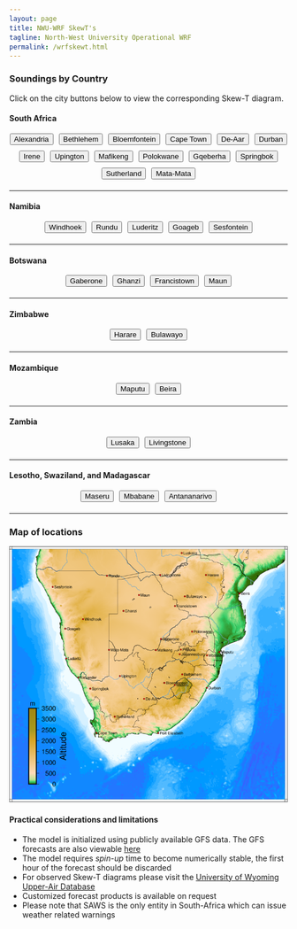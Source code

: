```yaml
---
layout: page
title: NWU-WRF SkewT's
tagline: North-West University Operational WRF
permalink: /wrfskewt.html
---
```


### Soundings by Country
Click on the city buttons below to view the corresponding Skew-T diagram.

#### South Africa
<div style="display: flex; flex-wrap: wrap; gap: 10px; justify-content: center; margin-bottom: 20px;">
    <button onclick="window.open('http://143.160.8.22/wrf/wrfskwt_alexandria.html', '_blank')">Alexandria</button>
    <button onclick="window.open('http://143.160.8.22/wrf/wrfskwt_bethlehem.html', '_blank')">Bethlehem</button>
    <button onclick="window.open('http://143.160.8.22/wrf/wrfskwt_bloemfontein.html', '_blank')">Bloemfontein</button>
    <button onclick="window.open('http://143.160.8.22/wrf/wrfskwt_cpt.html', '_blank')">Cape Town</button>
    <button onclick="window.open('http://143.160.8.22/wrf/wrfskwt_deaar.html', '_blank')">De-Aar</button>
    <button onclick="window.open('http://143.160.8.22/wrf/wrfskwt_durban.html', '_blank')">Durban</button>
    <button onclick="window.open('http://143.160.8.22/wrf/wrfskwt_irene.html', '_blank')">Irene</button>
    <button onclick="window.open('http://143.160.8.22/wrf/wrfskwt_upington.html', '_blank')">Upington</button>
    <button onclick="window.open('http://143.160.8.22/wrf/wrfskwt_mafikeng.html', '_blank')">Mafikeng</button>
    <button onclick="window.open('http://143.160.8.22/wrf/wrfskwt_polokwane.html', '_blank')">Polokwane</button>
    <button onclick="window.open('http://143.160.8.22/wrf/wrfskwt_gqeberha.html', '_blank')">Gqeberha</button>
    <button onclick="window.open('http://143.160.8.22/wrf/wrfskwt_springbok.html', '_blank')">Springbok</button>
    <button onclick="window.open('http://143.160.8.22/wrf/wrfskwt_sutherland.html', '_blank')">Sutherland</button>
    <button onclick="window.open('http://143.160.8.22/wrf/wrfskwt_mata.html', '_blank')">Mata-Mata</button>
</div>

---

#### Namibia
<div style="display: flex; flex-wrap: wrap; gap: 10px; justify-content: center; margin-bottom: 20px;">
    <button onclick="window.open('http://143.160.8.22/wrf/wrfskwt_windhoek.html', '_blank')">Windhoek</button>
    <button onclick="window.open('http://143.160.8.22/wrf/wrfskwt_rundu.html', '_blank')">Rundu</button>
    <button onclick="window.open('http://143.160.8.22/wrf/wrfskwt_luderitz.html', '_blank')">Luderitz</button>
    <button onclick="window.open('http://143.160.8.22/wrf/wrfskwt_goageb.html', '_blank')">Goageb</button>
    <button onclick="window.open('http://143.160.8.22/wrf/wrfskwt_sesfontein.html', '_blank')">Sesfontein</button>
</div>

---

#### Botswana
<div style="display: flex; flex-wrap: wrap; gap: 10px; justify-content: center; margin-bottom: 20px;">
    <button onclick="window.open('http://143.160.8.22/wrf/wrfskwt_gaberone.html', '_blank')">Gaberone</button>
    <button onclick="window.open('http://143.160.8.22/wrf/wrfskwt_ghanzi.html', '_blank')">Ghanzi</button>
    <button onclick="window.open('http://143.160.8.22/wrf/wrfskwt_francistown.html', '_blank')">Francistown</button>
    <button onclick="window.open('http://143.160.8.22/wrf/wrfskwt_maun.html', '_blank')">Maun</button>
</div>

---

#### Zimbabwe
<div style="display: flex; flex-wrap: wrap; gap: 10px; justify-content: center; margin-bottom: 20px;">
    <button onclick="window.open('http://143.160.8.22/wrf/wrfskwt_harare.html', '_blank')">Harare</button>
    <button onclick="window.open('http://143.160.8.22/wrf/wrfskwt_bulawayo.html', '_blank')">Bulawayo</button>
</div>

---

#### Mozambique
<div style="display: flex; flex-wrap: wrap; gap: 10px; justify-content: center; margin-bottom: 20px;">
    <button onclick="window.open('http://143.160.8.22/wrf/wrfskwt_maputu.html', '_blank')">Maputu</button>
    <button onclick="window.open('http://143.160.8.22/wrf/wrfskwt_beira.html', '_blank')">Beira</button>
</div>

---

#### Zambia
<div style="display: flex; flex-wrap: wrap; gap: 10px; justify-content: center; margin-bottom: 20px;">
    <button onclick="window.open('http://143.160.8.22/wrf/wrfskwt_lusaka.html', '_blank')">Lusaka</button>
    <button onclick="window.open('http://143.160.8.22/wrf/wrfskwt_livingstone.html', '_blank')">Livingstone</button>
</div>

---

#### Lesotho, Swaziland, and Madagascar
<div style="display: flex; flex-wrap: wrap; gap: 10px; justify-content: center; margin-bottom: 20px;">
    <button onclick="window.open('http://143.160.8.22/wrf/wrfskwt_maseru.html', '_blank')">Maseru</button>
    <button onclick="window.open('http://143.160.8.22/wrf/wrfskwt_mbabane.html', '_blank')">Mbabane</button>
    <button onclick="window.open('http://143.160.8.22/wrf/wrfskwt_anatnanarivo.html', '_blank')">Antananarivo</button>
</div>

---

### Map of locations 

<img src="/assets/images/sounding_locations_2.png" alt="" usemap="#map" />
<map name="map">
    <area shape="rect" coords="397, 278, 450, 292" href="http://143.160.8.22/wrf/wrfskwt_mafikeng.html" alt="mafikeng" title="Mafikeng" />
    <area shape="rect" coords="410, 247, 468, 260" href="http://143.160.8.22/wrf/wrfskwt_gaberone.html" alt="gaberone" title="Gaberone" />
    <area shape="rect" coords="496, 225, 556, 241" href="http://143.160.8.22/wrf/wrfskwt_polokwane.html" alt="polokwane" title="Polokwane" />
    <area shape="rect" coords="624, 122, 661, 139" href="http://143.160.8.22/wrf/wrfskwt_beira.html" alt="beira" title="Beira" />
    <area shape="rect" coords="469, 13, 514, 28"   href="http://143.160.8.22/wrf/wrfskwt_lusaka.html" alt="lusaka" title="Lusaka" />
    <area shape="rect" coords="532, 72, 576, 88"   href="http://143.160.8.22/wrf/wrfskwt_harare.html" alt="harare" title="Harare" />
    <area shape="rect" coords="476, 130, 532, 145" href="http://143.160.8.22/wrf/wrfskwt_bulawayo.html" alt="bulawayo" title="Bulawayo" />
    <area shape="rect" coords="577, 280, 621, 296" href="http://143.160.8.22/wrf/wrfskwt_maputu.html" alt="maputu" title="Maputu" />
    <area shape="rect" coords="537, 290, 568, 307" href="http://143.160.8.22/wrf/wrfskwt_mbabane.html" alt="mbabane" title="Mbabane" />
    <area shape="rect" coords="459, 277, 514, 303" href="http://143.160.8.22/wrf/wrfskwt_irene.html" alt="irene" title="Irene" />
    <area shape="rect" coords="466, 342, 532, 358" href="http://143.160.8.22/wrf/wrfskwt_bethlehem.html" alt="bethlehem" title="Bethlehem" />
    <area shape="rect" coords="459, 373, 490, 388" href="http://143.160.8.22/wrf/wrfskwt_maseru.html" alt="maseru" title="Maseru" />
    <area shape="rect" coords="419, 365, 445, 381" href="http://143.160.8.22/wrf/wrfskwt_bloemfontein.html" alt="bloemfontein" title="Bloemfontein" />
    <area shape="rect" coords="297, 347, 352, 361" href="http://143.160.8.22/wrf/wrfskwt_upington.html" alt="upington" title="Upington" />
    <area shape="rect" coords="536, 379, 581, 394" href="http://143.160.8.22/wrf/wrfskwt_durban.html" alt="durban" title="Durban" />
    <area shape="rect" coords="364, 409, 411, 426" href="http://143.160.8.22/wrf/wrfskwt_deaar.html" alt="deaar" title="De-Aar" />
    <area shape="rect" coords="404, 502, 480, 518" href="http://143.160.8.22/wrf/wrfskwt_gqeberha.html" alt="gqeberha" title="Gqeberha" />
    <area shape="rect" coords="235, 502, 298, 518" href="http://143.160.8.22/wrf/wrfskwt_cpt.html" alt="capetown" title="Cape-Town" />
    <area shape="rect" coords="217, 382, 276, 396" href="http://143.160.8.22/wrf/wrfskwt_springbok.html" alt="springbok" title="Springbok" />
    <area shape="rect" coords="184, 351, 245, 367" href="http://143.160.8.22/wrf/wrfskwt_alexander.html" alt="alexander" title="Alexander" />
    <area shape="rect" coords="306, 170, 352, 186" href="http://143.160.8.22/wrf/wrfskwt_ghanzi.html" alt="ghanzi" title="Ghanzi" />
    <area shape="rect" coords="151, 298, 200, 315" href="http://143.160.8.22/wrf/wrfskwt_luderitz.html" alt="luderitz" title="Luderitz" />
    <area shape="rect" coords="148, 218, 199, 235" href="http://143.160.8.22/wrf/wrfskwt_gobabeb.html" alt="gobabeb" title="Gobabeb" />
    <area shape="rect" coords="195, 192, 257, 207" href="http://143.160.8.22/wrf/wrfskwt_windhoek.html" alt="windhoek" title="Windhoek" />
    <area shape="rect" coords="258, 72, 309, 89"   href="http://143.160.8.22/wrf/wrfskwt_rundu.html" alt="rundu" title="Rundu" />
    <area shape="rect" coords="281, 454, 348, 475" href="http://143.160.8.22/wrf/wrfskwt_sutherland.html" alt="sutherland" title="Sutherland" />
    <area shape="rect" coords="264, 271, 331, 296" href="http://143.160.8.22/wrf/wrfskwt_mata.html" alt="matamata" title="Mata-Mata" />
    <area shape="rect" coords="444, 153, 517, 174" href="http://143.160.8.22/wrf/wrfskwt_francistown.html" alt="francistown" title="Francistown" />
    <area shape="rect" coords="347, 123, 390, 145" href="http://143.160.8.22/wrf/wrfskwt_maun.html" alt="maun" title="Maun" />
    <area shape="rect" coords="402, 68, 476, 90"   href="http://143.160.8.22/wrf/wrfskwt_livingstone.html" alt="livingstone" title="Livingstone" />
    <area shape="rect" coords="112, 100, 178, 121" href="http://143.160.8.22/wrf/wrfskwt_sesfontein.html" alt="sesfontein" title="Sesfontein" />
</map>



#### Practical considerations and limitations
+ The model is initialized using publicly available GFS data. The GFS forecasts are also viewable [here](http://www.lekwenaradar.co.za/forecast.html)
+ The model requires *spin-up* time to become numerically stable, the first hour of the forecast should be discarded
+ For observed Skew-T diagrams please visit the [University of Wyoming Upper-Air Database](http://weather.uwyo.edu/upperair/sounding.html)
+ Customized forecast products is available on request
+ Please note that SAWS is the only entity in South-Africa which can issue weather related warnings
